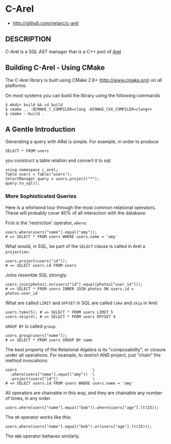 # C-Arel

* http://github.com/netarc/c-arel

## DESCRIPTION

C-Arel is a SQL AST manager that is a C++ port of [Arel](http://github.com/rails/arel)

## Building C-Arel - Using CMake

The C-Arel library is built using CMake 2.6+ (<http://www.cmake.org>) on all platforms.

On most systems you can build the library using the following commands

	$ mkdir build && cd build
	$ cmake .. -DCMAKE_C_COMPILER=clang -DCMAKE_CXX_COMPILER=clang++
	$ cmake --build .

## A Gentle Introduction

Generating a query with ARel is simple. For example, in order to produce

    SELECT * FROM users

you construct a table relation and convert it to sql:

    using namespace c_arel;
    Table users = Table("users");
    SelectManager query = users.project("*");
    query.to_sql();

### More Sophisticated Queries

Here is a whirlwind tour through the most common relational operators. These will probably cover 80% of all interaction with the database.

First is the 'restriction' operator, `where`:

    users.where(users["name"].equal("amy"));
    # => SELECT * FROM users WHERE users.name = 'amy'

What would, in SQL, be part of the `SELECT` clause is called in Arel a `projection`:

    users.project(users["id"]);
    # => SELECT users.id FROM users

Joins resemble SQL strongly:

    users.join(photos).on(users["id"].equal(photos["user_id"]));
    # => SELECT * FROM users INNER JOIN photos ON users.id = photos.user_id

What are called `LIMIT` and `OFFSET` in SQL are called `take` and `skip` in Arel:

    users.take(5); # => SELECT * FROM users LIMIT 5
    users.skip(4); # => SELECT * FROM users OFFSET 4

`GROUP BY` is called `group`:

    users.group(users["name"]);
    # => SELECT * FROM users GROUP BY name

The best property of the Relational Algebra is its "composability", or closure under all operations. For example, to restrict AND project, just "chain" the method invocations:

    users                                 \
      .where(users["name"].equal("amy"))  \
      .project(users["id"])               \
    # => SELECT users.id FROM users WHERE users.name = 'amy'

All operators are chainable in this way, and they are chainable any number of times, in any order.

    users.where(users["name"].equal("bob")).where(users["age"].lt(25));

The `OR` operator works like this:

    users.where(users["name"].equal("bob").or(users["age"].lt(25)));

The `AND` operator behaves similarly.
